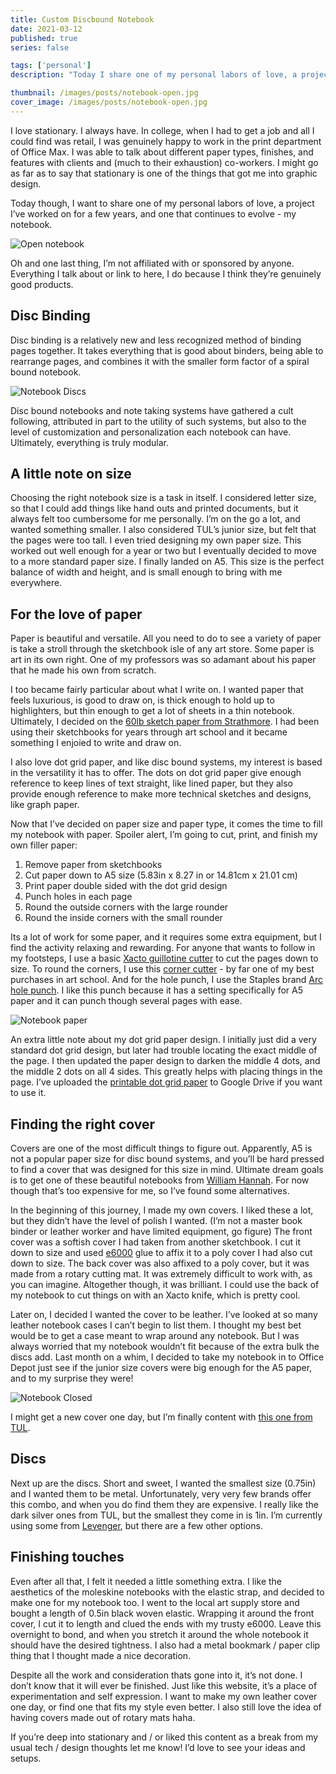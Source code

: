 ```yaml
---
title: Custom Discbound Notebook
date: 2021-03-12
published: true
series: false

tags: ['personal']
description: "Today I share one of my personal labors of love, a project I’ve worked on for a few years, and one that continues to evolve - my notebook."

thumbnail: /images/posts/notebook-open.jpg
cover_image: /images/posts/notebook-open.jpg
---
```


I love stationary. I always have. In college, when I had to get a job and all I could find was retail, I was genuinely happy to work in the print department of Office Max. I was able to talk about different paper types, finishes, and features with clients and (much to their exhaustion) co-workers. I might go as far as to say that stationary is one of the things that got me into graphic design.

Today though, I want to share one of my personal labors of love, a project I’ve worked on for a few years, and one that continues to evolve - my notebook.

![Open notebook](/images/posts/notebook-open.jpg)

Oh and one last thing, I’m not affiliated with or sponsored by anyone. Everything I talk about or link to here, I do because I think they’re genuinely good products.

## Disc Binding

Disc binding is a relatively new and less recognized method of binding pages together. It takes everything that is good about binders, being able to rearrange pages, and combines it with the smaller form factor of a spiral bound notebook.

![Notebook Discs](/images/posts/notebook-discs.jpg)

Disc bound notebooks and note taking systems have gathered a cult following, attributed in part to the utility of such systems, but also to the level of customization and personalization each notebook can have. Ultimately, everything is truly modular.

## A little note on size

Choosing the right notebook size is a task in itself. I considered letter size, so that I could add things like hand outs and printed documents, but it always felt too cumbersome for me personally. I’m on the go a lot, and wanted something smaller. I also considered TUL’s junior size, but felt that the pages were too tall. I even tried designing my own paper size. This worked out well enough for a year or two but I eventually decided to move to a more standard paper size. I finally landed on A5. This size is the perfect balance of width and height, and is small enough to bring with me everywhere.

## For the love of paper

Paper is beautiful and versatile. All you need to do to see a variety of paper is take a stroll through the sketchbook isle of any art store. Some paper is art in its own right. One of my professors was so adamant about his paper that he made his own from scratch.

I too became fairly particular about what I write on. I wanted paper that feels luxurious, is good to draw on, is thick enough to hold up to highlighters, but thin enough to get a lot of sheets in a thin notebook. Ultimately, I decided on the [60lb sketch paper from Strathmore](https://www.amazon.com/Strathmore-400-Sketch-Pads-12/dp/B0027A39PY/ref=sr_1_1?dchild=1&keywords=strathmore+sketch+9x12&qid=1615227393&sr=8-1). I had been using their sketchbooks for years through art school and it became something I enjoied to write and draw on.

I also love dot grid paper, and like disc bound systems, my interest is based in the versatility it has to offer. The dots on dot grid paper give enough reference to keep lines of text straight, like lined paper, but they also provide enough reference to make more technical sketches and designs, like graph paper.

Now that I’ve decided on paper size and paper type, it comes the time to fill my notebook with paper. Spoiler alert, I’m going to cut, print, and finish my own filler paper:

1. Remove paper from sketchbooks
2. Cut paper down to A5 size (5.83in x 8.27 in or 14.81cm x 21.01 cm)
3. Print paper double sided with the dot grid design
4. Punch holes in each page
5. Round the outside corners with the large rounder
6. Round the inside corners with the small rounder

Its a lot of work for some paper, and it requires some extra equipment, but I find the activity relaxing and rewarding. For anyone that wants to follow in my footsteps, I use a basic [Xacto guillotine cutter](https://www.amazon.com/gp/product/B0006HVQH8/ref=ppx_yo_dt_b_asin_title_o03_s00?ie=UTF8&psc=1) to cut the pages down to size. To round the corners, I use this [corner cutter](https://www.amazon.com/gp/product/B0076FJ7SS/ref=ppx_yo_dt_b_asin_title_o03_s00?ie=UTF8&psc=1) - by far one of my best purchases in art school. And for the hole punch, I use the Staples brand [Arc hole punch](https://www.amazon.com/Staples-Desktop-Paper-8-Sheet-Capacity/dp/B00BJH0M3I). I like this punch because it has a setting specifically for A5 paper and it can punch though several pages with ease.

![Notebook paper](/images/posts/notebook-paper.jpg)

An extra little note about my dot grid paper design. I initially just did a very standard dot grid design, but later had trouble locating the exact middle of the page. I then updated the paper design to darken the middle 4 dots, and the middle 2 dots on all 4 sides. This greatly helps with placing things in the page. I’ve uploaded the [printable dot grid paper](https://drive.google.com/file/d/1YzmfwKSaiSrdzcjKea89Sn503YXFmckg/view?usp=sharing) to Google Drive if you want to use it.

## Finding the right cover

Covers are one of the most difficult things to figure out. Apparently, A5 is not a popular paper size for disc bound systems, and you’ll be hard pressed to find a cover that was designed for this size in mind. Ultimate dream goals is to get one of these beautiful notebooks from [William Hannah](https://williamhannah.com/). For now though that’s too expensive for me, so I’ve found some alternatives.

In the beginning of this journey, I made my own covers. I liked these a lot, but they didn’t have the level of polish I wanted. (I’m not a master book binder or leather worker and have limited equipment, go figure) The front cover was a softish cover I had taken from another sketchbook. I cut it down to size and used [e6000](https://www.amazon.com/E6000-237032-Craft-Adhesive-Clear/dp/B004BPHQWU) glue to affix it to a poly cover I had also cut down to size. The back cover was also affixed to a poly cover, but it was made from a rotary cutting mat. It was extremely difficult to work with, as you can imagine. Altogether though, it was brilliant. I could use the back of my notebook to cut things on with an Xacto knife, which is pretty cool.

Later on, I decided I wanted the cover to be leather. I’ve looked at so many leather notebook cases I can’t begin to list them. I thought my best bet would be to get a case meant to wrap around any notebook. But I was always worried that my notebook wouldn’t fit because of the extra bulk the discs add. Last month on a whim, I decided to take my notebook in to Office Depot just see if the junior size covers were big enough for the A5 paper, and to my surprise they were!

![Notebook Closed](/images/posts/notebook-cover.jpg)

I might get a new cover one day, but I’m finally content with [this one from TUL](https://www.officedepot.com/a/products/573359/TUL-Discbound-Notebook-Junior-Size-Leather/).

## Discs

Next up are the discs. Short and sweet, I wanted the smallest size (0.75in) and I wanted them to be metal. Unfortunately, very very few brands offer this combo, and when you do find them they are expensive. I really like the dark silver ones from TUL, but the smallest they come in is 1in. I’m currently using some from  [Levenger](https://www.amazon.com/gp/product/B07V3NSQDX/ref=ppx_yo_dt_b_asin_image_o00_s00?ie=UTF8&psc=1), but there are a few other options.

## Finishing touches

Even after all that, I felt it needed a little something extra. I like the aesthetics of the moleskine notebooks with the elastic strap, and decided to make one for my notebook too. I went to the local art supply store and bought a length of 0.5in black woven elastic. Wrapping it around the front cover, I cut it to length and clued the ends with my trusty e6000. Leave this overnight to bond, and when you stretch it around the whole notebook it should have the desired tightness. I also had a metal bookmark / paper clip thing that I thought made a nice decoration.

Despite all the work and consideration thats gone into it, it’s not done. I don’t know that it will ever be finished. Just like this website, it’s a place of experimentation and self expression. I want to make my own leather cover one day, or find one that fits my style even better. I also still love the idea of having covers made out of rotary mats haha.

If you’re deep into stationary and / or liked this content as a break from my usual tech / design thoughts let me know! I’d love to see your ideas and setups.
